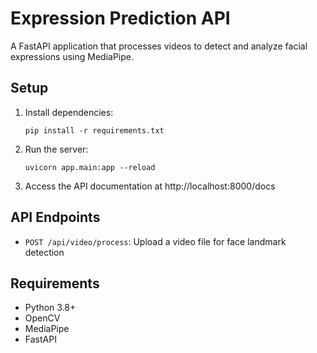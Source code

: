 # Expression Prediction API

A FastAPI application that processes videos to detect and analyze facial expressions using MediaPipe.

## Setup

1. Install dependencies:

   ```
   pip install -r requirements.txt
   ```

2. Run the server:

   ```
   uvicorn app.main:app --reload
   ```

3. Access the API documentation at http://localhost:8000/docs

## API Endpoints

- `POST /api/video/process`: Upload a video file for face landmark detection

## Requirements

- Python 3.8+
- OpenCV
- MediaPipe
- FastAPI
